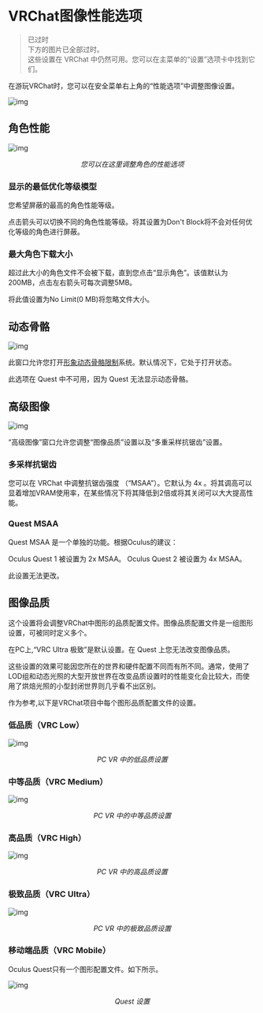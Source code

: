 # VRChat图像性能选项

> 已过时<br>
> 下方的图片已全部过时。<br>
> 这些设置在 VRChat 中仍然可用。您可以在主菜单的“设置”选项卡中找到它们。

在游玩VRChat时，您可以在安全菜单右上角的“性能选项”中调整图像设置。

![img](../../img/vrchat-configuration-window-1.png)

## 角色性能

![img](../../img/vrchat-configuration-window-2.png)

<center>

*您可以在这里调整角色的性能选项*

</center>

### 显示的最低优化等级模型

您希望屏蔽的最高的角色性能等级。

点击箭头可以切换不同的角色性能等级。将其设置为Don't Block将不会对任何优化等级的角色进行屏蔽。

### 最大角色下载大小

超过此大小的角色文件不会被下载，直到您点击“显示角色”。该值默认为200MB，点击左右箭头可每次调整5MB。

将此值设置为No Limit(0 MB)将忽略文件大小。

## 动态骨骼

![img](../../img/vrchat-configuration-window-3.png)

此窗口允许您打开[形象动态骨骼限制](../../blank.md)系统。默认情况下，它处于打开状态。

此选项在 Quest 中不可用，因为 Quest 无法显示动态骨骼。

## 高级图像

![img](../../img/vrchat-configuration-window-4.png)

“高级图像”窗口允许您调整“图像品质”设置以及“多重采样抗锯齿”设置。

### 多采样抗锯齿

您可以在 VRChat 中调整抗锯齿强度 （“MSAA”）。它默认为 4x 。将其调高可以显着增加VRAM使用率，在某些情况下将其降低到2倍或将其关闭可以大大提高性能。

### Quest MSAA

Quest MSAA 是一个单独的功能。根据Oculus的建议：

Oculus Quest 1 被设置为 2x MSAA。
Oculus Quest 2 被设置为 4x MSAA。

此设置无法更改。

## 图像品质

这个设置将会调整VRChat中图形的品质配置文件。图像品质配置文件是一组图形设置，可被同时定义多个。

在PC上,“VRC Ultra 极致”是默认设置。在 Quest 上您无法改变图像品质。

这些设置的效果可能因您所在的世界和硬件配置不同而有所不同。通常，使用了LOD组和动态光照的大型开放世界在改变品质设置时的性能变化会比较大，而使用了烘焙光照的小型封闭世界则几乎看不出区别。

作为参考,以下是VRChat项目中每个图形品质配置文件的设置。

### 低品质（VRC Low）

![img](../../img/vrchat-configuration-window-5.png)

<center>

*PC VR 中的低品质设置*

</center>

### 中等品质（VRC Medium）

![img](../../img/vrchat-configuration-window-6.png)

<center>

*PC VR 中的中等品质设置*

</center>

### 高品质（VRC High）

![img](../../img/vrchat-configuration-window-7.png)

<center>

*PC VR 中的高品质设置*

</center>

### 极致品质（VRC Ultra）

![img](../../img/vrchat-configuration-window-8.png)

<center>

*PC VR 中的极致品质设置*

</center>

### 移动端品质（VRC Mobile）

Oculus Quest只有一个图形配置文件。如下所示。

![img](../../img/vrchat-configuration-window-9.png)

<center>

*Quest 设置*

</center>

